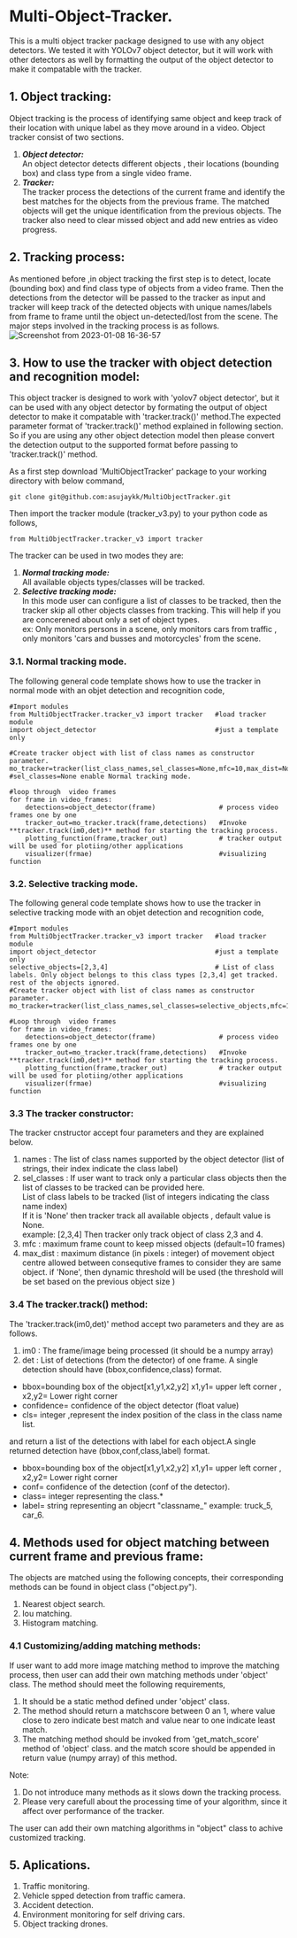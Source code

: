 # Multi-Object-Tracker.
This is a multi object tracker package designed to use with any object detectors. We tested it with YOLOv7 object detector, but it will work with other detectors as well by formatting the output of the object detector to make it compatable with the tracker.

## 1. Object tracking:
Object tracking is the process of identifying same object and keep track of their location with unique label as they move around in a video. Object tracker consist of two sections.
1. ***Object detector:***  
An object detector detects different objects , their locations (bounding box) and class type from a single video frame.
2. ***Tracker:***  
The tracker process the detections of the current frame and  identify the best matches for the objects from the previous frame. The matched objects will get the unique identification from the previous objects. The tracker also need to clear missed object and add new entries as video progress. 

## 2. Tracking process:
As mentioned before ,in object tracking the first step is to detect, locate (bounding box) and find class type of objects from a video frame. Then the detections from the detector will be  passed to the tracker as input and tracker will keep track of the detected objects with unique names/labels from frame to frame until the object un-detected/lost from the scene. The major steps involved in the tracking process is as follows. 
![Screenshot from 2023-01-08 16-36-57](https://user-images.githubusercontent.com/78997596/211193456-bf8bf9f8-c8ec-416d-aa93-5871e931103f.png)


## 3. How to use the tracker with object detection and recognition model:
This object tracker is designed to work with 'yolov7 object detector', but it can be used with any object detector by formating the output of object detector to make it compatable with 'tracker.track()' method.The expected parameter format of 'tracker.track()' method explained in following section. So if you are using any other object detection model then please convert the detection output to the supported format before passing to 'tracker.track()' method.

As a first step download 'MultiObjectTracker' package to your working directory with below command,
```
git clone git@github.com:asujaykk/MultiObjectTracker.git
```
Then import the tracker module (tracker_v3.py) to your python code as follows,

```
from MultiObjectTracker.tracker_v3 import tracker 
```

The tracker can be used in two modes they are:
1. ***Normal tracking mode:***   
   All available objects types/classes will be tracked.
2. ***Selective tracking mode:***  
   In this mode user can configure a list of classes to be tracked, then the tracker skip all other objects classes from tracking. This will help if you are concerened about only a set of object types.  
   ex: Only monitors persons in a scene, only monitors cars from traffic , only monitors 'cars and busses and motorcycles' from the scene.

### 3.1. Normal tracking mode. 
The following general code template shows how to use the tracker in normal mode with an objet detection and recognition code,

   ```
   #Import modules
   from MultiObjectTracker.tracker_v3 import tracker   #load tracker module 
   import object_detector                              #just a template only
 
   #Create tracker object with list of class names as constructor parameter. 
   mo_tracker=tracker(list_class_names,sel_classes=None,mfc=10,max_dist=None)  #sel_classes=None enable Normal tracking mode.
       
   #loop through  video frames
   for frame in video_frames:
       detections=object_detector(frame)                # process video frames one by one
       tracker_out=mo_tracker.track(frame,detections)   #Invoke **tracker.track(im0,det)** method for starting the tracking process.
       plotting_function(frame,tracker_out)             # tracker output will be used for plotiing/other applications
       visualizer(frmae)                                #visualizing function
   ```
   
### 3.2. Selective tracking mode. 
The following general code template shows how to use the tracker in selective tracking mode with an objet detection and recognition code,

   ```
   #Import modules
   from MultiObjectTracker.tracker_v3 import tracker   #load tracker module 
   import object_detector                              #just a template only
   selective_objects=[2,3,4]                           # List of class labels. Only object belongs to this class types [2,3,4] get tracked. rest of the objects ignored.
   #Create tracker object with list of class names as constructor parameter. 
   mo_tracker=tracker(list_class_names,sel_classes=selective_objects,mfc=10,max_dist=None)
       
   #Loop through  video frames
   for frame in video_frames:
       detections=object_detector(frame)                # process video frames one by one
       tracker_out=mo_tracker.track(frame,detections)   #Invoke **tracker.track(im0,det)** method for starting the tracking process.
       plotting_function(frame,tracker_out)             # tracker output will be used for plotiing/other applications
       visualizer(frmae)                                #visualizing function
   ``` 
   
### 3.3 The tracker constructor:
The tracker cnstructor accept four parameters and they are explained below.   
   1. names       : The list of class names supported by the object detector (list of strings, their index indicate the class label)        
   2. sel_classes    : If user want to track only a particular class objects then the list of classes to be tracked can be provided here.   
      List of class labels to be tracked (list of integers indicating the class name index)   
      If it is 'None' then tracker track all available objects , default value is None.         
      example: [2,3,4] Then tracker only track object of class 2,3 and 4.                
   3. mfc         : maximum frame count to keep missed objects (default=10 frames)
   4. max_dist    : maximum distance (in pixels : integer) of movement object centre allowed between consequtive frames to consider they are same object.
      if 'None', then dynamic threshold will be used (the threshold will be set based on the previous object size )
      
### 3.4 The tracker.track() method:
The 'tracker.track(im0,det)' method accept two parameters and they are as follows.  
   1. im0 : The frame/image being processed (it should be a numpy array)  
   2. det : List of detections (from the detector) of one frame. 
   A single detection should have (bbox,confidence,class) format.              
   * bbox=bounding box of the object[x1,y1,x2,y2]   x1,y1= upper left corner , x2,y2= Lower right corner  
   * confidence= confidence of the object detector (float value)  
   * cls= integer ,represent the index position of the class in the class name list.

 and return a list of the detections with label for each object.A single returned detection have (bbox,conf,class,label) format.  
   * bbox=bounding box of the object[x1,y1,x2,y2]  x1,y1= upper left corner , x2,y2= Lower right corner 
   * conf= confidence of the detection (conf of the detector).
   * class= integer representing the class.*
   * label= string representing an objecrt "classname_<id>"   example: truck_5, car_6.

## 4. Methods used for object matching between current frame and previous frame:
The objects are matched using the following concepts, their corresponding methods can be found in object class ("object.py").
1. Nearest object search.
2. Iou matching.
3. Histogram matching.

### 4.1 Customizing/adding matching methods:
If user want to add more image matching method to improve the matching process, then user can add their own matching methods under 'object' class.
The method should meet the following requirements,
1. It should be a static method defined under 'object' class.
2. The method should return a matchscore between 0 an 1, where value close to zero indicate best match and value near to one indicate least match.
3. The matching method should be invoked from 'get_match_score' method of 'object' class. and the match score should be appended in return value (numpy array) of this method.

Note: 
1. Do not introduce many methods as it slows down the tracking process. 
2. Please very carefull about the processing time of your algorithm, since it affect over performance of the tracker.


The user can add their own matching algorithms in "object" class to achive customized tracking.
## 5. Aplications.
1. Traffic monitoring.
2. Vehicle spped detection from traffic camera.
3. Accident detection.
4. Environment monitoring for self driving cars.
5. Object tracking drones.



         
         
